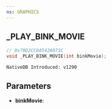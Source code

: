 ```yaml
---
ns: GRAPHICS
---
```

## _PLAY_BINK_MOVIE

```c
// 0x70D2CC8A542A973C
void _PLAY_BINK_MOVIE(int binkMovie);
```

```
NativeDB Introduced: v1290
```

## Parameters
* **binkMovie**:
